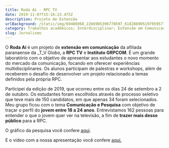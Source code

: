 ```yaml
---
title: Roda Aí - RPC TV
date: 2019-11-07T15:16:23.475Z
description: Projeto de Extensão
urlBackground: /static/img/69486968_2266905396770597_6182869051979595776_n.jpg
category: Trabalhos acadêmicos; Interdisciplinar; Extensão em Comunicação;
slug: Jornalismo
---
```

O **Roda Aí** é um projeto de **extensão em comunicação** da afiliada paranaense da _T_V Globo, a **RPC TV** e **Instituto GRPCOM**.  É um grande laboratório com o objetivo de apresentar aos estudantes o novo momento do mercado da comunicação, focando em oferecer experiências multidisciplinares. Os alunos participam de palestras e workshops, além de receberem o desafio de desenvolver um projeto relacionado a temas definidos pela própria RPC.

Participei da edição de 2019, que ocorreu entre os dias 24 de setembro a 2 de outubro. Os estudantes foram escolhidos através de processo seletivo que teve mais de 150 candidatos, em que apenas 34 foram selecionados. Meu grupo ficou com o tema **Comunicação e Pesquisa** com objetivo de traçar o perfil do **jovem entre 18 a 24 anos**. Entrevistamos 162 pessoas para entender o que o jovem quer ver na televisão, a fim de **trazer mais desse público** para a RPC.

O gráfico da pesquisa você confere [aqui](https://infogram.com/o-comportamento-do-jovem-com-a-televisao-1h7j4dgogogv4nr?live).

E o vídeo com a nossa apresentação você confere [aqui.](https://drive.google.com/file/d/1TMTTyHiDYZhIMR3L1lD4yC9bWAStb0WH/view?usp=sharing)
